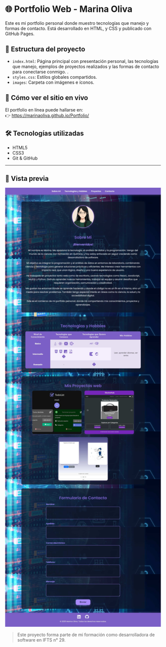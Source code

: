 # 🌐 Portfolio Web - Marina Oliva

Este es mi portfolio personal donde muestro tecnologías que manejo y formas de contacto. Está desarrollado en HTML, y CSS y publicado con GitHub Pages.

## 📁 Estructura del proyecto

- `index.html`: Página principal con presentación personal, las tecnologías que manejo, ejemplos de proyectos realizados y las formas de contacto para conectarse conmigo. .
- `styles.css`: Estilos globales compartidos.
- `images`: Carpeta con imágenes e íconos.

## 🚀 Cómo ver el sitio en vivo

El portfolio en línea puede hallarse en:  
👉 https://marinaoliva.github.io/Portfolio/

## 🛠 Tecnologías utilizadas

- HTML5
- CSS3
- Git & GitHub
---
## 📸 Vista previa

<img src="/Images/captura.jpg" alt="Portfolio de Marina" width="600"/>


> Este proyecto forma parte de mi formación como desarrolladora de software en IFTS n° 29.
